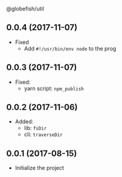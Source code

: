 @globefish/util

## 0.0.4 (2017-11-07)

* Fixed
  * Add `#!/usr/bin/env node` to the prog

## 0.0.3 (2017-11-07)

* Fixed:
  * yarn script: `npm_publish`

## 0.0.2 (2017-11-06)

* Added:
  * lib: `fsDir`
  * cli: `traverseDir`

## 0.0.1 (2017-08-15)

* Initialize the project
